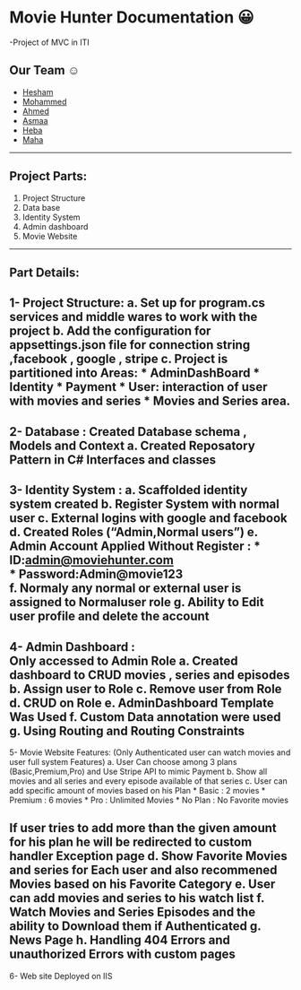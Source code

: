 
# Movie Hunter Documentation 😀
-Project of MVC in ITI 

## Our Team :relaxed:
  * [Hesham](https://github.com/HeshamHendawi)
  * [Mohammed](https://github.com/hamadasmsm)
  * [Ahmed](https://github.com/AhmedTaha475)
  * [Asmaa](https://github.com/asmaaabdeen)
  * [Heba]( https://github.com/Hebaallah61)
  * [Maha](https://github.com/Maha-Yehia)
  ------------------

## Project Parts:
1.	Project Structure  
2.	Data base 
3.	Identity System 
4.	Admin dashboard
5.	Movie Website
--------------    
## Part Details:
 1-	Project Structure:
      a.	Set up for program.cs services and middle wares to work with the project
      b.	Add the configuration for appsettings.json file for connection string ,facebook , google , stripe 
      c.	Project is  partitioned into Areas:
          *	AdminDashBoard
          *	 Identity
          *	 Payment
          *	 User: interaction of user with movies and series
          *	 Movies and Series area.        
-------------
 2-	Database : 
     Created Database schema , Models and Context 
      a.	Created Reposatory Pattern in C# Interfaces and classes 
------------
 3-	Identity System :
      a.	Scaffolded identity system created
      b.	Register System with normal user 
      c.	External logins with google and facebook 
      d.	Created Roles (“Admin,Normal users”)
      e.	Admin Account Applied Without Register :
          * ID:admin@moviehunter.com	
          * Password:Admin@movie123  
      f.	Normaly any normal or external user is assigned to Normaluser role 
      g.	Ability to Edit user profile and delete the account
-------------
4- Admin Dashboard :  
      Only  accessed to Admin Role 
      a.	Created dashboard to CRUD movies , series and episodes 
      b.	Assign user to Role
      c.	Remove user from Role
      d.	CRUD on  Role
      e.	AdminDashboard Template Was Used
      f.	Custom Data annotation were used
      g.	Using Routing and Routing Constraints
-----------
5- Movie Website Features: 
     (Only Authenticated user can watch movies and user full system Features)
      a.	User Can choose among 3 plans (Basic,Premium,Pro) and Use Stripe API to mimic Payment 
      b.	Show all movies and all series and every episode available of that series 
      c.	User can add  specific amount of movies based on his Plan 
         * Basic : 2 movies
         * Premium : 6 movies
         * Pro : Unlimited Movies
         * No Plan : No Favorite movies

   If user tries to add more than the given amount for his plan he will be redirected to custom handler Exception page
      d.	Show Favorite Movies and series for Each user and also recommened Movies based on his Favorite Category
      e.	User can add movies and series to his watch list
      f.	Watch Movies and Series Episodes and the ability to Download them if Authenticated
      g.	News Page 
      h.	Handling 404 Errors and unauthorized Errors with custom pages
------------
6- Web site Deployed on IIS

